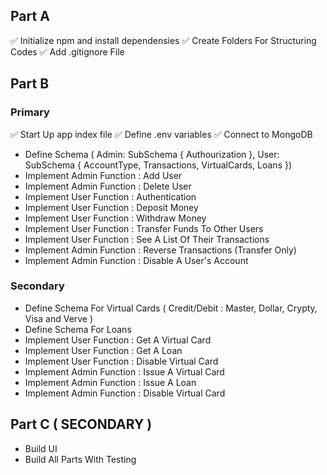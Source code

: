 ## Part A
✅ Initialize npm and install dependensies
✅ Create Folders For Structuring Codes
✅ Add .gitignore File


## Part B

### Primary
✅ Start Up app index file
✅ Define .env variables
✅ Connect to MongoDB
- Define Schema ( Admin: SubSchema { Authourization }, User: SubSchema { AccountType, Transactions, VirtualCards, Loans })
- Implement Admin Function : Add User
- Implement Admin Function : Delete User
- Implement User Function : Authentication
- Implement User Function : Deposit Money
- Implement User Function : Withdraw Money
- Implement User Function : Transfer Funds To Other Users
- Implement User Function : See A List Of Their Transactions
- Implement Admin Function : Reverse Transactions (Transfer Only)
- Implement Admin Function : Disable A User's Account

### Secondary
- Define Schema For Virtual Cards ( Credit/Debit : Master, Dollar, Crypty, Visa and Verve )
- Define Schema For Loans
- Implement User Function : Get A Virtual Card
- Implement User Function : Get A Loan
- Implement User Function : Disable Virtual Card
- Implement Admin Function : Issue A Virtual Card
- Implement Admin Function : Issue A Loan
- Implement Admin Function : Disable Virtual Card


## Part C ( SECONDARY )
- Build UI
- Build All Parts With Testing